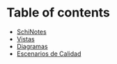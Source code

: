 # Table of contents

* [SchiNotes](README.md)
* [Vistas](vistas.md)
* [Diagramas](diagramas.md)
* [Escenarios de Calidad](escenarios-de-calidad.md)

